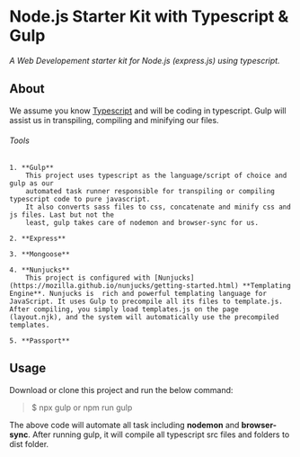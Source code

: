 # Node.js Starter Kit with Typescript & Gulp
*A Web Developement starter kit for Node.js (express.js) using typescript.*

## About
We assume you know [Typescript](https://www.typescriptlang.org) and will be coding in typescript. Gulp will assist us in transpiling, compiling and minifying our files.


###### Tools
    1. **Gulp**
        This project uses typescript as the language/script of choice and gulp as our
        automated task runner responsible for transpiling or compiling typescript code to pure javascript.
        It also converts sass files to css, concatenate and minify css and js files. Last but not the
        least, gulp takes care of nodemon and browser-sync for us.

    2. **Express**

    3. **Mongoose**

    4. **Nunjucks**
        This project is configured with [Nunjucks](https://mozilla.github.io/nunjucks/getting-started.html) **Templating Engine**. Nunjucks is  rich and powerful templating language for JavaScript. It uses Gulp to precompile all its files to template.js. After compiling, you simply load templates.js on the page (layout.njk), and the system will automatically use the precompiled templates. 

    5. **Passport**

## Usage
Download or clone this project and run the below command:
> $ npx gulp or npm run gulp

The above code will automate all task including **nodemon** and **browser-sync**. After running gulp, it will compile all typescript src files and folders to dist folder.